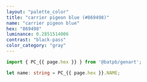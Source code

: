 ```yaml
---
layout: "palette_color"
title: "carrier pigeon blue (#869498)"
name: "carrier pigeon blue"
hex: "869498"
luminance: 0.2851514006
contrast: "black-pass"
color_category: "gray"
---
```


```typescript
import { PC_{{ page.hex }} } from '@batpb/genart';

let name: string = PC_{{ page.hex }}.NAME;
```
